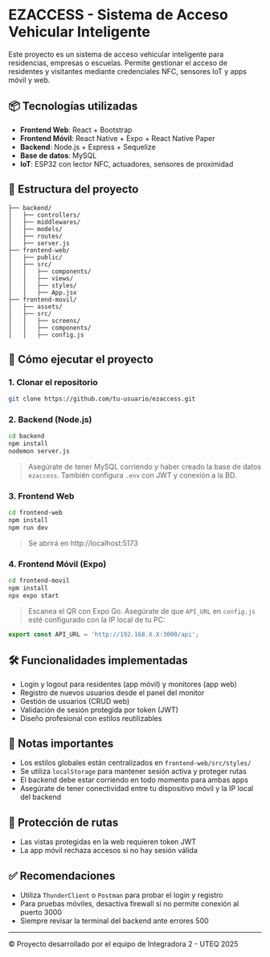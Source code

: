# EZACCESS - Sistema de Acceso Vehicular Inteligente

Este proyecto es un sistema de acceso vehicular inteligente para residencias, empresas o escuelas. Permite gestionar el acceso de residentes y visitantes mediante credenciales NFC, sensores IoT y apps móvil y web.

## 📦 Tecnologías utilizadas

- **Frontend Web**: React + Bootstrap
- **Frontend Móvil**: React Native + Expo + React Native Paper
- **Backend**: Node.js + Express + Sequelize
- **Base de datos**: MySQL
- **IoT**: ESP32 con lector NFC, actuadores, sensores de proximidad

## 📁 Estructura del proyecto

```
├── backend/
│   ├── controllers/
│   ├── middlewares/
│   ├── models/
│   ├── routes/
│   ├── server.js
├── frontend-web/
│   ├── public/
│   ├── src/
│   │   ├── components/
│   │   ├── views/
│   │   ├── styles/
│   │   ├── App.jsx
├── frontend-movil/
│   ├── assets/
│   ├── src/
│   │   ├── screens/
│   │   ├── components/
│   │   ├── config.js
```

## 🚀 Cómo ejecutar el proyecto

### 1. Clonar el repositorio
```bash
git clone https://github.com/tu-usuario/ezaccess.git
```

### 2. Backend (Node.js)
```bash
cd backend
npm install
nodemon server.js
```

> Asegúrate de tener MySQL corriendo y haber creado la base de datos `ezaccess`. También configura `.env` con JWT y conexión a la BD.

### 3. Frontend Web
```bash
cd frontend-web
npm install
npm run dev
```

> Se abrirá en http://localhost:5173

### 4. Frontend Móvil (Expo)
```bash
cd frontend-movil
npm install
npx expo start
```

> Escanea el QR con Expo Go. Asegúrate de que `API_URL` en `config.js` esté configurado con la IP local de tu PC:
```js
export const API_URL = 'http://192.168.X.X:3000/api';
```

## 🛠️ Funcionalidades implementadas

- Login y logout para residentes (app móvil) y monitores (app web)
- Registro de nuevos usuarios desde el panel del monitor
- Gestión de usuarios (CRUD web)
- Validación de sesión protegida por token (JWT)
- Diseño profesional con estilos reutilizables

## 📎 Notas importantes

- Los estilos globales están centralizados en `frontend-web/src/styles/`
- Se utiliza `localStorage` para mantener sesión activa y proteger rutas
- El backend debe estar corriendo en todo momento para ambas apps
- Asegúrate de tener conectividad entre tu dispositivo móvil y la IP local del backend

## 🔐 Protección de rutas

- Las vistas protegidas en la web requieren token JWT
- La app móvil rechaza accesos si no hay sesión válida

## ✅ Recomendaciones

- Utiliza `ThunderClient` o `Postman` para probar el login y registro
- Para pruebas móviles, desactiva firewall si no permite conexión al puerto 3000
- Siempre revisar la terminal del backend ante errores 500

---

© Proyecto desarrollado por el equipo de Integradora 2 - UTEQ 2025
